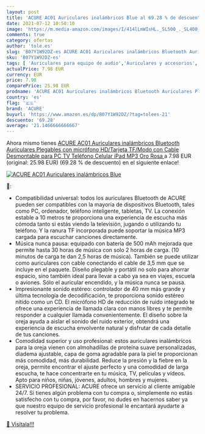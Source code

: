 ```yaml
---
layout: post
title: 'ACURE AC01 Auriculares inalámbricos Blue al 69.28 % de descuento'
date: 2021-07-12 10:50:10
image: 'https://m.media-amazon.com/images/I/414lLmWIsHL._SL500_._SL400_.jpg'
comments: true
category: ofertas
author: 'tole.es'
slug: 'B07Y1W92DZ-es ACURE AC01 Auriculares inalámbricos Bluetooth Auriculares...'
sku: 'B07Y1W92DZ-es'
tags: [ 'Auriculares para equipo de audio','Auriculares y accesorios','Electrónica','acure','ipad', ]
actualPrice: 7.98 EUR
currency: EUR
price: 7.98
comparePrice: 25.98 EUR
prodname: 'ACURE AC01 Auriculares inalámbricos Bluetooth Auriculares Plegables con micrófono HD/Tarjeta TF/Modo con Cable Desmontable para PC TV Teléfono Celular iPad MP3  Oro Rosa '
country: 'es'
flag: '🇪🇸'
brand: 'ACURE'
buyurl: 'https://www.amazon.es/dp/B07Y1W92DZ/?tag=tolees-21'
descuento: '69.28'
average: '21.1466666666667'
---
```


Ahora mismo tienes [ACURE AC01 Auriculares inalámbricos Bluetooth Auriculares Plegables con micrófono HD/Tarjeta TF/Modo con Cable Desmontable para PC TV Teléfono Celular iPad MP3  Oro Rosa ](https://www.amazon.es/dp/B07Y1W92DZ/?tag=tolees-21) a 7.98 EUR (original: 25.98 EUR) (69.28 %  de descuento) en el siguiente enlace!

[![ACURE AC01 Auriculares inalámbricos Blue](https://m.media-amazon.com/images/I/414lLmWIsHL._SL500_._SL400_.jpg)](https://www.amazon.es/dp/B07Y1W92DZ/?tag=tolees-21)

🔎:

- Compatibilidad universal: todos los auriculares Bluetooth de ACURE pueden ser compatibles con la mayoría de dispositivos Bluetooth, tales como PC, ordenador, teléfono inteligente, tabletas, TV. La conexión estable a 10 metros te proporciona una experiencia de escucha más cómoda tanto si estás viendo la televisión, jugando o utilizando tu teléfono. Y la ranura TF incorporada puede soportar la música MP3 cargada para escuchar canciones directamente.
- Música nunca pausa: equipado con batería de 500 mAh mejorada que permite hasta 30 horas de música con solo 2 horas de carga. (10 minutos de carga te dan 2,5 horas de música). También se puede utilizar como auriculares con cable conectando el cable de 3,5 mm que se incluye en el paquete. Diseño plegable y portátil no solo para ahorrar espacio, sino también ideal para llevar a cabo ya sea en viajes, escuela o aviones. Sólo el auricular encendido, y la música nunca se pausa.
- Impresionante sonido estéreo: controlador de 40 mm más grande y última tecnología de decodificación, te proporciona sonido estéreo nítido como un CD. El micrófono HD de reducción de ruido integrado te ofrece una experiencia de llamada clara con manos libres y te permite responder a cualquier llamada convenientemente. El diseño sobre la oreja ayuda a aislar el sonido del ruido exterior, obtendrá una experiencia de escucha envolvente natural y disfrutar de cada detalle de tus canciones.
- Comodidad superior y uso profesional: estos auriculares inalámbricos para la oreja vienen con almohadillas de proteína suave personalizadas, diadema ajustable, capa de goma agradable para la piel te proporcionan más comodidad, más durabilidad. Reduce la presión y la fiebre en la oreja, permite encontrar el ajuste perfecto y una comodidad de larga escucha, te hace concentrarte en tu música, TV, películas y vídeos. Apto para niños, niñas, jóvenes, adultos, hombres y mujeres.
- SERVICIO PROFESIONAL: ACURE ofrece un servicio al cliente amigable 24/7. Si tienes algún problema con tu compra o, simplemente no estás satisfecho con tu compra, por favor, no dudes en hacernos saber ya que nuestro equipo de servicio profesional le encantará ayudarte a resolver tu problema.

[🛒 Visítala!!!](https://www.amazon.es/dp/B07Y1W92DZ/?tag=tolees-21)

